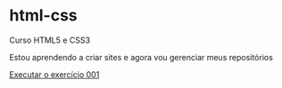 # html-css
Curso HTML5 e CSS3 

Estou aprendendo a criar sites e agora vou gerenciar meus repositórios

<a href="https://felipetahara.github.io/html-css/exercicios/ex001/index.html">Executar o exercício 001</a> 